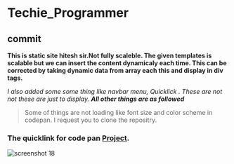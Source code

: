 # Techie_Programmer
## commit

**This is static site hitesh sir.Not fully scaleble. The given templates is scalable but we can insert the content dynamicaly each time.
This can be corrected by taking dynamic data from array each this and display in div tags.**

*I also added some some thing like navbar menu, Quicklick . These are not not these are just to display. __All other things are as followed__*
> Some of things are not loading like font size and color scheme in codepan. I request you to clone the repositry. 

### The quicklink for code pan [Project](https://codepen.io/kap_cool/pen/qKMKax).



![screenshot 18](https://user-images.githubusercontent.com/27036851/41920970-a9d496a8-7916-11e8-8a5b-1184d74a0de0.png)


